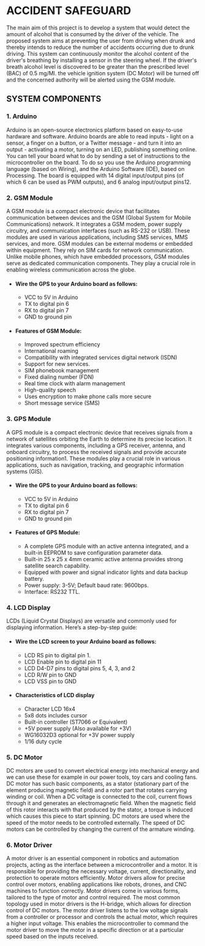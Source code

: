 # ACCIDENT SAFEGUARD
The main aim of this project is to develop a system that would detect the amount of alcohol that is consumed by the driver of the vehicle. The proposed system aims at preventing the user from driving when drunk and thereby intends to reduce the number of accidents occurring due to drunk driving. This system can continuously monitor the alcohol content of the driver's breathing by installing a sensor in the steering wheel. If the driver's breath alcohol level is discovered to be greater than the prescribed level (BAC) of 0.5 mg/Ml. the vehicle ignition system (DC Motor) will be turned off and the concerned authority will be alerted using the GSM module. 

## SYSTEM COMPONENTS
### 1. Arduino 
Arduino is an open-source electronics platform based on easy-to-use hardware and software. Arduino boards are able to read inputs - light on a sensor, a finger on a button, or a Twitter message - and turn it into an output - activating a motor, turning on an LED, publishing something online. You can tell your board what to do by sending a set of instructions to the microcontroller on the board. To do so you use the Arduino programming language (based on Wiring), and the Arduino Software (IDE), based on Processing. The board is equipped with 14 digital input/output pins (of which 6 can be used as PWM outputs), and 6 analog input/output pins12.

### 2. GSM Module
A GSM module is a compact electronic device that facilitates communication between devices and the GSM (Global System for Mobile Communications) network. It integrates a GSM modem, power supply circuitry, and communication interfaces (such as RS-232 or USB). These modules are used in various applications, including SMS services, MMS services, and more. GSM modules can be external modems or embedded within equipment. They rely on SIM cards for network communication. Unlike mobile phones, which have embedded processors, GSM modules serve as dedicated communication components. They play a crucial role in enabling wireless communication across the globe.
* #### Wire the GPS to your Arduino board as follows:
  - VCC to 5V in Arduino
  - TX to digital pin 6
  - RX to digital pin 7
  - GND to ground pin
* #### Features of GSM Module: 
  - Improved spectrum efficiency 
  -	International roaming 
  - Compatibility with integrated services digital network (ISDN) 
  - Support for new services.
  -	SIM phonebook management
  -	Fixed dialing number (FDN)
  -	Real time clock with alarm management
  -	High-quality speech
  -	Uses encryption to make phone calls more secure
  -	Short message service (SMS)
### 3. GPS Module
A GPS module is a compact electronic device that receives signals from a network of satellites orbiting the Earth to determine its precise location. It integrates various components, including a GPS receiver, antenna, and onboard circuitry, to process the received signals and provide accurate positioning information1. These modules play a crucial role in various applications, such as navigation, tracking, and geographic information systems (GIS).
* #### Wire the GPS to your Arduino board as follows:
  - VCC to 5V in Arduino
  - TX to digital pin 6
  - RX to digital pin 7
  - GND to ground pin
* #### Features of GPS Module:
  - A complete GPS module with an active antenna integrated, and a built-in EEPROM to save configuration parameter data.
  - Built-in 25 x 25 x 4mm ceramic active antenna provides strong satellite search capability.
  - Equipped with power and signal indicator lights and data backup battery.
  - Power supply: 3-5V; Default baud rate: 9600bps.
  - Interface: RS232 TTL.

### 4. LCD Display
LCDs (Liquid Crystal Displays) are versatile and commonly used for displaying information. Here’s a step-by-step guide:
* #### Wire the LCD screen to your Arduino board as follows:
  - LCD RS pin to digital pin 1.
  - LCD Enable pin to digital pin 11
  - LCD D4-D7 pins to digital pins 5, 4, 3, and 2
  - LCD R/W pin to GND
  - LCD VSS pin to GND
* #### Characteristics of LCD display
  - Character LCD 16x4
  - 5x8 dots includes cursor
  - Built-in controller (ST7066 or Equivalent)
  - +5V power supply (Also available for +3V)
  - WG16032D3 optional for +3V power supply
  - 1/16 duty cycle
### 5. DC Motor
DC motors are used to convert electrical energy into mechanical energy and we can use these for example in our power tools, toy cars and cooling fans. DC motor has such basic components, as a stator (stationary part of the element producing magnetic field) and a rotor part that rotates carrying winding or coil. When a DC voltage is connected to the coil, current flows through it and generates an electromagnetic field. When the magnetic field of this rotor interacts with that produced by the stator, a torque is induced which causes this piece to start spinning. DC motors are used where the speed of the motor needs to be controlled externally. The speed of DC motors can be controlled by changing the current of the armature winding.
### 6. Motor Driver
A motor driver is an essential component in robotics and automation projects, acting as the interface between a microcontroller and a motor. It is responsible for providing the necessary voltage, current, directionality, and protection to operate motors efficiently. Motor drivers allow for precise control over motors, enabling applications like robots, drones, and CNC machines to function correctly. Motor drivers come in various forms, tailored to the type of motor and control required. The most common topology used in motor drivers is the H-bridge, which allows for direction control of DC motors. The motor driver listens to the low voltage signals from a controller or processor and controls the actual motor, which requires a higher input voltage. This enables the microcontroller to command the motor driver to move the motor in a specific direction or at a particular speed based on the inputs received.
